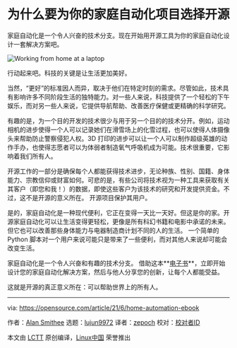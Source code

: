 [#]: subject: "Why choose open source for your home automation project"
[#]: via: "https://opensource.com/article/21/6/home-automation-ebook"
[#]: author: "Alan Smithee https://opensource.com/users/alansmithee"
[#]: collector: "lujun9972"
[#]: translator: "zepoch"
[#]: reviewer: " "
[#]: publisher: " "
[#]: url: " "

为什么要为你的家庭自动化项目选择开源
======

家庭自动化是一个令人兴奋的技术分支。现在开始用开源工具为你的家庭自动化设计一套解决方案吧。

![Working from home at a laptop][1]

行动起来吧。科技的关键是让生活更加美好。

当然，“更好”的标准因人而异，取决于他们在特定时刻的需求。尽管如此，技术具有影响许多不同阶段生活的独特能力。对一些人来说，科技提供了一个轻松的下午娱乐，而对另一些人来说，它提供导航帮助、改善医疗保健或更精确的科学研究。

有趣的是，为一个目的开发的技术很少与用于另一个目的的技术分开。例如，运动相机的进步使得一个人可以记录她们在滑雪场上的化雪过程，也可以使得人体摄像头来帮助防止警察侵犯人权。3D 打印的进步可以让一个人可以制作超级英雄的动作手办，也使得志愿者可以为体弱者制造氧气呼吸机成为可能。技术很重要，它影响着我们所有人。

开源工作的一部分是确保每个人都能获得技术进步，无论种族、性别、国籍、身体能力、宗教信仰或财富如何。可悲的是，有些公司将技术视为一种工具来获取有关其客户（即您和我！）的数据，即使这些客户为该技术的研究和开发提供资金。不过，这不是开源的意义所在。 开源项目保护其用户。

是的，家庭自动化是一种现代便利，它正在变得一天比一天好。但这是你的家。开源家庭自动化可以让生活变得更轻松，更像是所有科幻书籍和电影中承诺的未来。但它也可以改善那些身体能力与电器制造商计划不同的人的生活。 一个简单的 Python 脚本对一个用户来说可能只是带来了一些便利，而对其他人来说却可能会改变生活。

家庭自动化是一个令人兴奋和有趣的技术分支。 借助这本**[电子书][2]**，立即开始设计您的家庭自动化解决方案，然后与他人分享您的创新，让每个人都能受益。

这就是开源的真正意义所在：可以帮助世界上的所有人。

--------------------------------------------------------------------------------

via: https://opensource.com/article/21/6/home-automation-ebook

作者：[Alan Smithee][a]
选题：[lujun9972][b]
译者：[zepoch](https://github.com/zepoch)
校对：[校对者ID](https://github.com/校对者ID)

本文由 [LCTT](https://github.com/LCTT/TranslateProject) 原创编译，[Linux中国](https://linux.cn/) 荣誉推出

[a]: https://opensource.com/users/alansmithee
[b]: https://github.com/lujun9972
[1]: https://opensource.com/sites/default/files/styles/image-full-size/public/lead-images/wfh_work_home_laptop_work.png?itok=VFwToeMy "Working from home at a laptop"
[2]: https://opensource.com/downloads/home-automation-ebook
